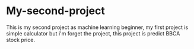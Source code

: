 # My-second-project
This is my second project as machine learning beginner, my first project is simple calculator but i'm forget the project, this project is predict BBCA stock price.
